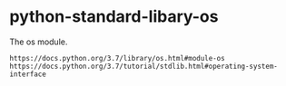 # python-standard-libary-os

The os module.

```
https://docs.python.org/3.7/library/os.html#module-os
https://docs.python.org/3.7/tutorial/stdlib.html#operating-system-interface
```